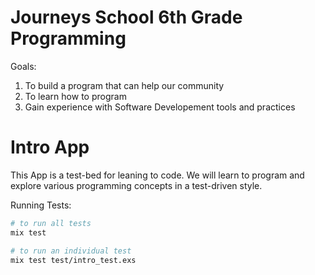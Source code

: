 Journeys School 6th Grade Programming
=====================================

Goals:
1. To build a program that can help our community
2. To learn how to program
3. Gain experience with Software Developement tools and practices

Intro App
=========

This App is a test-bed for leaning to code.  We will learn to program and explore
various programming concepts in a test-driven style.

Running Tests:
```sh
# to run all tests
mix test

# to run an individual test
mix test test/intro_test.exs
```
